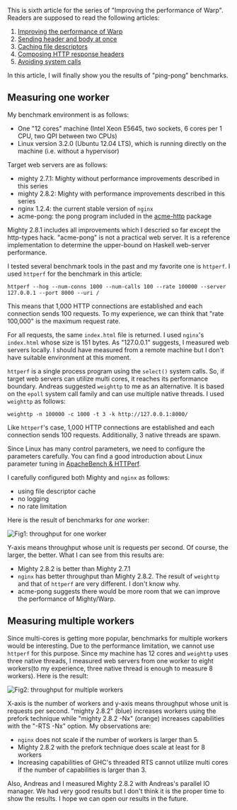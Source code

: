 This is sixth article for the series of "Improving the performance of Warp".
Readers are supposed to read the following articles:

1. [Improving the performance of Warp](../9/improving-warp)
2. [Sending header and body at once](../9/header-body)
3. [Caching file descriptors](../9/caching-fd)
4. [Composing HTTP response headers](../9/header-composer)
5. [Avoiding system calls](../9/avoid-syscall)

In this article, I will finally show you the results of "ping-pong" benchmarks.

## Measuring one worker

My benchmark environment is as follows:

- One "12 cores" machine (Intel Xeon E5645, two sockets, 6 cores per 1 CPU, two QPI between two CPUs)
- Linux version 3.2.0 (Ubuntu 12.04 LTS), which is running directly on the machine (i.e. without a hypervisor)

Target web servers are as follows:

- mighty 2.7.1: Mighty without performance improvements described in this series
- mighty 2.8.2: Mighty with performance improvements described in this series
- nginx 1.2.4: the current stable version of `nginx`
- acme-pong: the pong program included in the [acme-http](http://www.haskell.org/pipermail/web-devel/2012/002408.html) package

Mighty 2.8.1 includes all improvements which I descried so far except the http-types hack. "acme-pong" is not a practical web server. It is a reference implementation to determine the upper-bound on Haskell web-server performance.

I tested several benchmark tools in the past and my favorite one is `httperf`. I used `httperf` for the benchmark in this article:

    httperf --hog --num-conns 1000 --num-calls 100 --rate 100000 --server 127.0.0.1 --port 8000 --uri /

This means that 1,000 HTTP connections are established and each connection sends 100 requests. To my experience, we can think that "rate 100,000" is the maximum request rate. 

For all requests, the same `index.html` file is returned. I used `nginx`'s `index.html` whose size is 151 bytes. As "127.0.0.1" suggests, I measured web servers locally. I should have measured from a remote machine but I don't have suitable environment at this moment.

`httperf` is a single process program using the `select()` system calls. So, if target web servers can utilize multi cores, it reaches its performance boundary. Andreas suggested `weighttp` to me as an alternative. It is based on the `epoll` system call family and can use multiple native threads. I used `weighttp` as follows:

    weighttp -n 100000 -c 1000 -t 3 -k http://127.0.0.1:8000/

Like `httperf`'s case, 1,000 HTTP connections are established and each connection sends 100 requests. Additionally, 3 native threads are spawn.

Since Linux has many control parameters, we need to configure the parameters carefully. You can find a good introduction about Linux parameter tuning in [ApacheBench & HTTPerf](http://gwan.com/en_apachebench_httperf.html).

I carefully configured both Mighty and `nginx` as follows:

- using file descriptor cache
- no logging
- no rate limitation

Here is the result of benchmarks for *one* worker:

![Fig1: throughput for one worker](/assets/measuring-warp/measuring-warp-graph-1.png)

Y-axis means throughput whose unit is requests per second. Of course, the larger, the better. What I can see from this results are:

- Mighty 2.8.2 is better than Mighty 2.7.1
- `nginx` has better throughput than Mighty 2.8.2. The result of `weighttp` and that of `httperf` are very different. I don't know why.
- acme-pong suggests there would be more room that we can improve the performance of Mighty/Warp.

## Measuring multiple workers

Since multi-cores is getting more popular, benchmarks for multiple workers would be interesting. Due to the performance limitation, we cannot use `httperf` for this purpose. Since my machine has 12 cores and `weighttp` uses three native threads, I measured web servers from one worker to eight workers(to my experience, three native thread is enough to measure 8 workers). Here is the result:

![Fig2: throughput for multiple workers](/assets/measuring-warp/measuring-warp-graph-2.png)

X-axis is the number of workers and y-axis means throughput whose unit is requests per second. "mighty 2.8.2" (blue) increases workers using the prefork technique while "mighty 2.8.2 -Nx" (orange) increases capabilities with the "-RTS -Nx" option. My observations are:

- `nginx` does not scale if the number of workers is larger than 5.
- Mighty 2.8.2 with the prefork technique does scale at least for 8 workers
- Increasing capabilities of GHC's threaded RTS cannot utilize multi cores if the number of capabilities is larger than 3.

Also, Andreas and I measured Mighty 2.8.2 with Andreas's parallel IO manager. We had very good results but I don't think it is the proper time to show the results. I hope we can open our results in the future.
